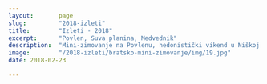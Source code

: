 ```yaml
---
layout:       page
slug:         "2018-izleti"
title:        "Izleti - 2018"
excerpt:      "Povlen, Suva planina, Medvednik"
description:  "Mini-zimovanje na Povlenu, hedonistički vikend u Niškoj banji"
image:        "/2018-izleti/bratsko-mini-zimovanje/img/19.jpg"
date: 2018-02-23

---
```


